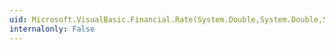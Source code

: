 ```yaml
---
uid: Microsoft.VisualBasic.Financial.Rate(System.Double,System.Double,System.Double,System.Double,Microsoft.VisualBasic.DueDate,System.Double)
internalonly: False
---
```


